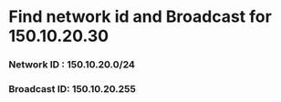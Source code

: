 # Find network id and Broadcast for 150.10.20.30

### Network ID : 150.10.20.0/24


### Broadcast ID: 150.10.20.255
